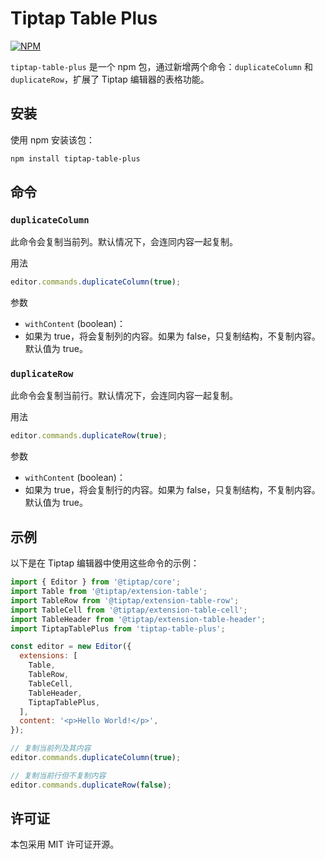 # Tiptap Table Plus

[![NPM](https://img.shields.io/npm/v/tiptap-table-plus.svg)](https://www.npmjs.com/package/tiptap-table-plus)

`tiptap-table-plus` 是一个 npm 包，通过新增两个命令：`duplicateColumn` 和 `duplicateRow`，扩展了 Tiptap 编辑器的表格功能。

## 安装

使用 npm 安装该包：

```bash
npm install tiptap-table-plus
```

## 命令

### `duplicateColumn`

此命令会复制当前列。默认情况下，会连同内容一起复制。

用法

```js
editor.commands.duplicateColumn(true);
```

参数

- `withContent` (boolean)：
- 如果为 true，将会复制列的内容。如果为 false，只复制结构，不复制内容。默认值为 true。

### `duplicateRow`

此命令会复制当前行。默认情况下，会连同内容一起复制。

用法

```js
editor.commands.duplicateRow(true);
```

参数

- `withContent` (boolean)：
- 如果为 true，将会复制行的内容。如果为 false，只复制结构，不复制内容。默认值为 true。

## 示例

以下是在 Tiptap 编辑器中使用这些命令的示例：

```js
import { Editor } from '@tiptap/core';
import Table from '@tiptap/extension-table';
import TableRow from '@tiptap/extension-table-row';
import TableCell from '@tiptap/extension-table-cell';
import TableHeader from '@tiptap/extension-table-header';
import TiptapTablePlus from 'tiptap-table-plus';

const editor = new Editor({
  extensions: [
    Table,
    TableRow,
    TableCell,
    TableHeader,
    TiptapTablePlus,
  ],
  content: '<p>Hello World!</p>',
});

// 复制当前列及其内容
editor.commands.duplicateColumn(true);

// 复制当前行但不复制内容
editor.commands.duplicateRow(false);
```

## 许可证

本包采用 MIT 许可证开源。
